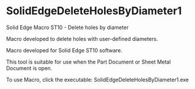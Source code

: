 # SolidEdgeDeleteHolesByDiameter1
Solid Edge Macro ST10 - Delete holes by diameter

Macro developed to delete holes with user-defined diameters.

Macro developed for Solid Edge ST10 software.

This tool is suitable for use when the Part Document or Sheet Metal Document is open.

To use Macro, click the executable:
SolidEdgeDeleteHolesByDiameter1.exe
